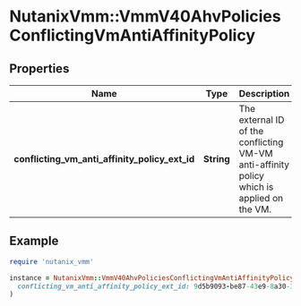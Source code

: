 # NutanixVmm::VmmV40AhvPoliciesConflictingVmAntiAffinityPolicy

## Properties

| Name | Type | Description | Notes |
| ---- | ---- | ----------- | ----- |
| **conflicting_vm_anti_affinity_policy_ext_id** | **String** | The external ID of the conflicting VM-VM anti-affinity policy which is applied on the VM. | [optional] |

## Example

```ruby
require 'nutanix_vmm'

instance = NutanixVmm::VmmV40AhvPoliciesConflictingVmAntiAffinityPolicy.new(
  conflicting_vm_anti_affinity_policy_ext_id: 9d5b9093-be87-43e9-8a30-3d9e8e47b436
)
```

